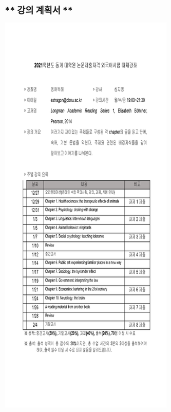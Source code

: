 # ** 강의 계획서 **

<p align="left" margin=100>  <img src="https://github.com/kjj3436/industrial-AI/blob/master/images/영어독해강의계획서_1.png"  width="800" height="1200"> </p>
